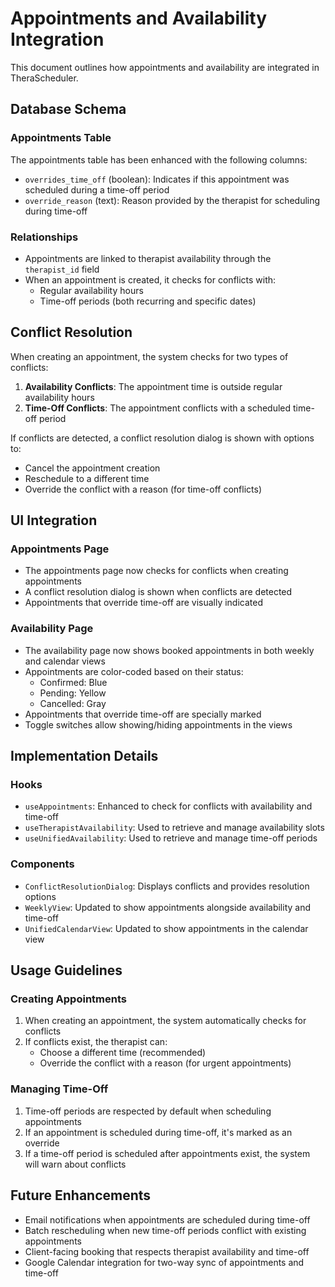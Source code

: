 # Appointments and Availability Integration

This document outlines how appointments and availability are integrated in TheraScheduler.

## Database Schema

### Appointments Table

The appointments table has been enhanced with the following columns:

- `overrides_time_off` (boolean): Indicates if this appointment was scheduled during a time-off period
- `override_reason` (text): Reason provided by the therapist for scheduling during time-off

### Relationships

- Appointments are linked to therapist availability through the `therapist_id` field
- When an appointment is created, it checks for conflicts with:
  - Regular availability hours
  - Time-off periods (both recurring and specific dates)

## Conflict Resolution

When creating an appointment, the system checks for two types of conflicts:

1. **Availability Conflicts**: The appointment time is outside regular availability hours
2. **Time-Off Conflicts**: The appointment conflicts with a scheduled time-off period

If conflicts are detected, a conflict resolution dialog is shown with options to:

- Cancel the appointment creation
- Reschedule to a different time
- Override the conflict with a reason (for time-off conflicts)

## UI Integration

### Appointments Page

- The appointments page now checks for conflicts when creating appointments
- A conflict resolution dialog is shown when conflicts are detected
- Appointments that override time-off are visually indicated

### Availability Page

- The availability page now shows booked appointments in both weekly and calendar views
- Appointments are color-coded based on their status:
  - Confirmed: Blue
  - Pending: Yellow
  - Cancelled: Gray
- Appointments that override time-off are specially marked
- Toggle switches allow showing/hiding appointments in the views

## Implementation Details

### Hooks

- `useAppointments`: Enhanced to check for conflicts with availability and time-off
- `useTherapistAvailability`: Used to retrieve and manage availability slots
- `useUnifiedAvailability`: Used to retrieve and manage time-off periods

### Components

- `ConflictResolutionDialog`: Displays conflicts and provides resolution options
- `WeeklyView`: Updated to show appointments alongside availability and time-off
- `UnifiedCalendarView`: Updated to show appointments in the calendar view

## Usage Guidelines

### Creating Appointments

1. When creating an appointment, the system automatically checks for conflicts
2. If conflicts exist, the therapist can:
   - Choose a different time (recommended)
   - Override the conflict with a reason (for urgent appointments)

### Managing Time-Off

1. Time-off periods are respected by default when scheduling appointments
2. If an appointment is scheduled during time-off, it's marked as an override
3. If a time-off period is scheduled after appointments exist, the system will warn about conflicts

## Future Enhancements

- Email notifications when appointments are scheduled during time-off
- Batch rescheduling when new time-off periods conflict with existing appointments
- Client-facing booking that respects therapist availability and time-off
- Google Calendar integration for two-way sync of appointments and time-off
